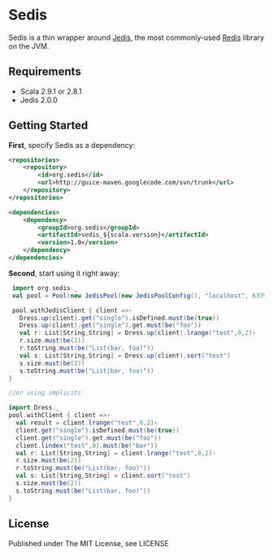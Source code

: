 Sedis
==========

Sedis is a thin wrapper around  [Jedis](https://github.com/xetorthio/jedis/),
the most commonly-used [Redis](http://redis.io) library on the JVM.


Requirements
------------

* Scala 2.9.1 or 2.8.1
* Jedis 2.0.0


Getting Started
---------------

**First**, specify Sedis as a dependency:

```xml
<repositories>
    <repository>
        <id>org.sedis</id>
        <url>http://guice-maven.googlecode.com/svn/trunk</url>
    </repository>
</repositories>

<dependencies>
    <dependency>
        <groupId>org.sedis</groupId>
        <artifactId>sedis_${scala.version}</artifactId>
        <version>1.0</version>
    </dependency>
</dependencies>
```

**Second**, start using it right away:

```scala
 import org.sedis._
 val pool = Pool(new JedisPool(new JedisPoolConfig(), "localhost", 6379, 2000))

 pool.withJedisClient { client =>· 
   Dress.up(client).get("single").isDefined.must(be(true))
   Dress.up(client).get("single").get.must(be("foo"))
   val r: List[String,String] = Dress.up(client).lrange("test",0,2)·
   r.size.must(be(2))
   r.toString.must(be("List(bar, foo)"))
   val s: List[String,String] = Dress.up(client).sort("test")
   s.size.must(be(2))
   s.toString.must(be("List(bar, foo)"))
}   

//or using implicits

import Dress._
pool.withClient { client =>· 
  val result = client.lrange("test",0,2)·
  client.get("single").isDefined.must(be(true))
  client.get("single").get.must(be("foo"))
  client.lindex("test",0).must(be("bar"))
  val r: List[String,String] = client.lrange("test",0,2)·
  r.size.must(be(2))
  r.toString.must(be("List(bar, foo)"))
  val s: List[String,String] = client.sort("test")
  s.size.must(be(2))
  s.toString.must(be("List(bar, foo)"))
}
```



License
-------

Published under The MIT License, see LICENSE
